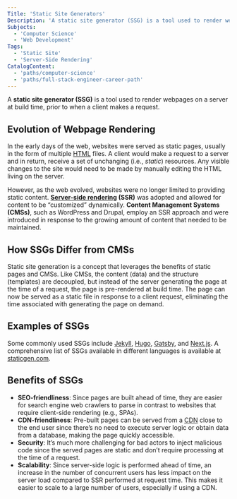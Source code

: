 ```yaml
---
Title: 'Static Site Generators'
Description: 'A static site generator (SSG) is a tool used to render webpages on a server at build time, prior to when a client makes a request.'
Subjects:
  - 'Computer Science'
  - 'Web Development'
Tags:
  - 'Static Site'
  - 'Server-Side Rendering'
CatalogContent:
  - 'paths/computer-science'
  - 'paths/full-stack-engineer-career-path'
---
```


A **static site generator (SSG)** is a tool used to render webpages on a server at build time, prior to when a client makes a request.

## Evolution of Webpage Rendering

In the early days of the web, websites were served as static pages, usually in the form of multiple [HTML](https://www.codecademy.com/resources/docs/html) files. A client would make a request to a server and in return, receive a set of unchanging (i.e., _static_) resources. Any visible changes to the site would need to be made by manually editing the HTML living on the server.

However, as the web evolved, websites were no longer limited to providing static content. **[Server-side rendering](https://www.codecademy.com/resources/docs/general/server-side-rendering) (SSR)** was adopted and allowed for content to be “customized” dynamically. **Content Management Systems (CMSs)**, such as WordPress and Drupal, employ an SSR approach and were introduced in response to the growing amount of content that needed to be maintained.

## How SSGs Differ from CMSs

Static site generation is a concept that leverages the benefits of static pages and CMSs. Like CMSs, the content (data) and the structure (templates) are decoupled, but instead of the server generating the page at the time of a request, the page is pre-rendered at build time. The page can now be served as a static file in response to a client request, eliminating the time associated with generating the page on demand.

## Examples of SSGs

Some commonly used SSGs include [Jekyll](https://jekyllrb.com/), [Hugo](https://gohugo.io/), [Gatsby](https://www.gatsbyjs.com/), and [Next.js](https://www.codecademy.com/resources/docs/general/next-js). A comprehensive list of SSGs available in different languages is available at [staticgen.com](http://staticgen.com).

## Benefits of SSGs

- **SEO-friendliness**: Since pages are built ahead of time, they are easier for search engine web crawlers to parse in contrast to websites that require client-side rendering (e.g., SPAs).
- **CDN-friendliness**: Pre-built pages can be served from a [CDN](https://www.codecademy.com/resources/docs/general/cdn) close to the end user since there’s no need to execute server logic or obtain data from a database, making the page quickly accessible.
- **Security**: It’s much more challenging for bad actors to inject malicious code since the served pages are static and don’t require processing at the time of a request.
- **Scalability**: Since server-side logic is performed ahead of time, an increase in the number of concurrent users has less impact on the server load compared to SSR performed at request time. This makes it easier to scale to a large number of users, especially if using a CDN.
